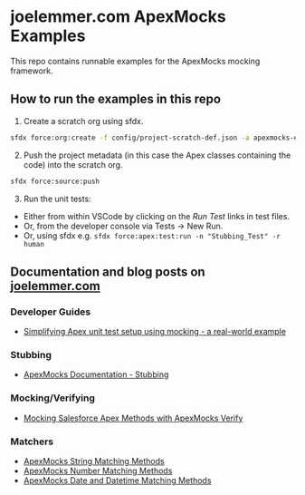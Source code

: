 # joelemmer.com ApexMocks Examples

This repo contains runnable examples for the ApexMocks mocking framework.

## How to run the examples in this repo

1. Create a scratch org using sfdx.

```bash
sfdx force:org:create -f config/project-scratch-def.json -a apexmocks-examples --setdefaultusername
```

2. Push the project metadata (in this case the Apex classes containing the code) into the scratch org.

```bash
sfdx force:source:push
```

3. Run the unit tests:
- Either from within VSCode by clicking on the *Run Test* links in test files.
- Or, from the developer console via Tests -> New Run.
- Or, using sfdx e.g. `sfdx force:apex:test:run -n "Stubbing_Test" -r human`

## Documentation and blog posts on [joelemmer.com](https://www.joelemmer.com)

### Developer Guides
- [Simplifying Apex unit test setup using mocking - a real-world example](https://www.joelemmer.com/using-mocking-in-salesforce-unit-tests)

### Stubbing
- [ApexMocks Documentation - Stubbing](https://www.joelemmer.com/apexmocks-documentation-stubbing/)

### Mocking/Verifying
- [Mocking Salesforce Apex Methods with ApexMocks Verify](https://www.joelemmer.com/mocking-salesforce-apex-methods-with-apexmocks-verify/)

### Matchers
- [ApexMocks String Matching Methods](https://www.joelemmer.com/apexmocks-string-matching-methods/)
- [ApexMocks Number Matching Methods](https://www.joelemmer.com/apexmocks-number-matching-methods/)
- [ApexMocks Date and Datetime Matching Methods](https://www.joelemmer.com/apexmocks-date-and-time-matching-methods/)
